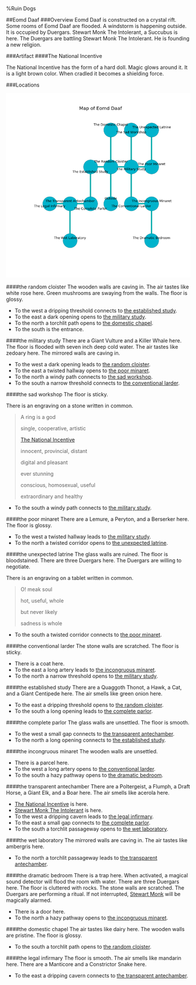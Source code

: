 %Ruin Dogs

##Eomd Daaf
###Overview
Eomd Daaf is constructed on a crystal rift. Some rooms of Eomd Daaf are flooded. A windstorm is happening outside. It is occupied by Duergars. <a name="Stewart-Monk-The-Intolerant"></a>Stewart Monk The Intolerant, a Succubus is here. The Duergars are battling Stewart Monk The Intolerant. He  is founding a new religion. 



###Artifact
####<a name="The-National-Incentive"></a>The National Incentive


The National Incentive has the form of a hard doll. Magic glows around it. It is a light brown color. When cradled it becomes a shielding force. 





###Locations


![](../v2/images/Eomd-Daaf.png)

####<a name="the-random-cloister"></a>the random cloister
The wooden walls are caving in. The air tastes like white rose here. Green mushrooms are swaying from the walls. The floor is glossy. 



* To the west a dripping threshold connects to [the established study](#the-established-study).
* To the east a dark opening opens to [the military study](#the-military-study).
* To the north a torchlit path opens to [the domestic chapel](#the-domestic-chapel).
* To the south is the entrance.


####<a name="the-military-study"></a>the military study
There are a Giant Vulture and a Killer Whale here. The floor is flooded with seven inch deep cold water. The air tastes like zedoary here. The mirrored walls are caving in. 



* To the west a dark opening leads to [the random cloister](#the-random-cloister).
* To the east a twisted hallway opens to [the poor minaret](#the-poor-minaret).
* To the north a windy path connects to [the sad workshop](#the-sad-workshop).
* To the south a narrow threshold connects to [the conventional larder](#the-conventional-larder).


####<a name="the-sad-workshop"></a>the sad workshop
The floor is sticky. 

There is an engraving on a stone written in common. 

> A ring is a god
>
> single, cooperative, artistic
>
> [The National Incentive](#The-National-Incentive)
>
> innocent, provincial, distant
>
> digital and pleasant
>
> ever stunning
>
> conscious, homosexual, useful
>
> extraordinary and healthy
>


* To the south a windy path connects to [the military study](#the-military-study).


####<a name="the-poor-minaret"></a>the poor minaret
There are a Lemure, a Peryton, and a Berserker here. The floor is glossy. 



* To the west a twisted hallway leads to [the military study](#the-military-study).
* To the north a twisted corridor opens to [the unexpected latrine](#the-unexpected-latrine).


####<a name="the-unexpected-latrine"></a>the unexpected latrine
The glass walls are ruined. The floor is bloodstained. There are three Duergars here. The Duergars are willing to negotiate. 

There is an engraving on a tablet written in common. 

> O! meak soul
>
> hot, useful, whole
>
> but never likely
>
> sadness is whole
>


* To the south a twisted corridor connects to [the poor minaret](#the-poor-minaret).


####<a name="the-conventional-larder"></a>the conventional larder
The stone walls are scratched. The floor is sticky. 



* There is a coat here.
* To the east a long artery leads to [the incongruous minaret](#the-incongruous-minaret).
* To the north a narrow threshold opens to [the military study](#the-military-study).


####<a name="the-established-study"></a>the established study
There are a Quaggoth Thonot, a Hawk, a Cat, and a Giant Centipede here. The air smells like green onion here. 



* To the east a dripping threshold opens to [the random cloister](#the-random-cloister).
* To the south a long opening leads to [the complete parlor](#the-complete-parlor).


####<a name="the-complete-parlor"></a>the complete parlor
The glass walls are unsettled. The floor is smooth. 



* To the west a small gap connects to [the transparent antechamber](#the-transparent-antechamber).
* To the north a long opening connects to [the established study](#the-established-study).


####<a name="the-incongruous-minaret"></a>the incongruous minaret
The wooden walls are unsettled. 



* There is a parcel here.
* To the west a long artery opens to [the conventional larder](#the-conventional-larder).
* To the south a hazy pathway opens to [the dramatic bedroom](#the-dramatic-bedroom).


####<a name="the-transparent-antechamber"></a>the transparent antechamber
There are a Poltergeist, a Flumph, a Draft Horse, a Giant Elk, and a Boar here. The air smells like acerola here. 



* [The National Incentive](#The-National-Incentive) is here.
* [Stewart Monk The Intolerant](#Stewart-Monk-The-Intolerant) is here.
* To the west a dripping cavern leads to [the legal infirmary](#the-legal-infirmary).
* To the east a small gap connects to [the complete parlor](#the-complete-parlor).
* To the south a torchlit passageway opens to [the wet laboratory](#the-wet-laboratory).


####<a name="the-wet-laboratory"></a>the wet laboratory
The mirrored walls are caving in. The air tastes like ambergris here. 



* To the north a torchlit passageway leads to [the transparent antechamber](#the-transparent-antechamber).


####<a name="the-dramatic-bedroom"></a>the dramatic bedroom
There is a trap here. When activated, a magical sound detector will flood the room with water. There are three Duergars here. The floor is cluttered with rocks. The stone walls are scratched. The Duergars are performing a ritual. If not interrupted, [Stewart Monk](#Stewart-Monk) will be magically alarmed. 



* There is a door here.
* To the north a hazy pathway opens to [the incongruous minaret](#the-incongruous-minaret).


####<a name="the-domestic-chapel"></a>the domestic chapel
The air tastes like dairy here. The wooden walls are pristine. The floor is glossy. 



* To the south a torchlit path opens to [the random cloister](#the-random-cloister).


####<a name="the-legal-infirmary"></a>the legal infirmary
The floor is smooth. The air smells like mandarin here. There are a Manticore and a Constrictor Snake here. 



* To the east a dripping cavern connects to [the transparent antechamber](#the-transparent-antechamber).



